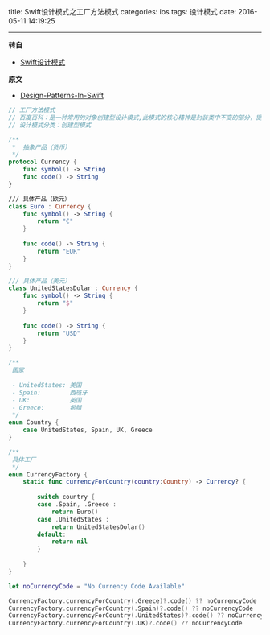 title: Swift设计模式之工厂方法模式
categories: ios
tags: 设计模式
date: 2016-05-11 14:19:25

---

<!--head-->

**转自**

* [Swift设计模式](http://qefee.com/tags/%E8%AE%BE%E8%AE%A1%E6%A8%A1%E5%BC%8F/)

**原文**

* [Design-Patterns-In-Swift](https://github.com/ochococo/Design-Patterns-In-Swift#behavioral)

```swift
// 工厂方法模式
// 百度百科：是一种常用的对象创建型设计模式,此模式的核心精神是封装类中不变的部分，提取其中个性化善变的部分为独立类，通过依赖注入以达到解耦、复用和方便后期维护拓展的目的。它的核心结构有四个角色，分别是抽象工厂；具体工厂；抽象产品；具体产品
// 设计模式分类：创建型模式

/**
 *  抽象产品（货币）
 */
protocol Currency {
    func symbol() -> String
    func code() -> String
}

/// 具体产品（欧元）
class Euro : Currency {
    func symbol() -> String {
        return "€"
    }
    
    func code() -> String {
        return "EUR"
    }
}

/// 具体产品（美元）
class UnitedStatesDolar : Currency {
    func symbol() -> String {
        return "$"
    }
    
    func code() -> String {
        return "USD"
    }
}

/**
 国家
 
 - UnitedStates: 美国
 - Spain:        西班牙
 - UK:           英国
 - Greece:       希腊
 */
enum Country {
    case UnitedStates, Spain, UK, Greece
}

/**
 具体工厂
 */
enum CurrencyFactory {
    static func currencyForCountry(country:Country) -> Currency? {
        
        switch country {
        case .Spain, .Greece :
            return Euro()
        case .UnitedStates :
            return UnitedStatesDolar()
        default:
            return nil
        }
        
    }
}

let noCurrencyCode = "No Currency Code Available"

CurrencyFactory.currencyForCountry(.Greece)?.code() ?? noCurrencyCode
CurrencyFactory.currencyForCountry(.Spain)?.code() ?? noCurrencyCode
CurrencyFactory.currencyForCountry(.UnitedStates)?.code() ?? noCurrencyCode
CurrencyFactory.currencyForCountry(.UK)?.code() ?? noCurrencyCode
```



<!--more-->



<!--body-->
